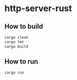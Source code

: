# http-server-rust

## How to build

```bash
cargo clean
cargo fmt
cargo build
```

## How to run

```bash
cargo run
```

